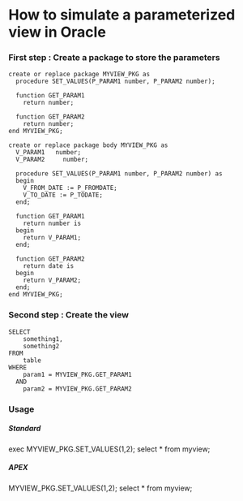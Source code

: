 # How to simulate a parameterized view in Oracle

### First step : Create a package to store the parameters

```plsql
create or replace package MYVIEW_PKG as
  procedure SET_VALUES(P_PARAM1 number, P_PARAM2 number);

  function GET_PARAM1
    return number;

  function GET_PARAM2
    return number;
end MYVIEW_PKG;

create or replace package body MYVIEW_PKG as
  V_PARAM1   number;
  V_PARAM2     number;

  procedure SET_VALUES(P_PARAM1 number, P_PARAM2 number) as
  begin
    V_FROM_DATE := P_FROMDATE;
    V_TO_DATE := P_TODATE;
  end;

  function GET_PARAM1
    return number is
  begin
    return V_PARAM1;
  end;

  function GET_PARAM2
    return date is
  begin
    return V_PARAM2;
  end;
end MYVIEW_PKG;
```

### Second step : Create the view

```
SELECT
    something1,
    something2
FROM
    table
WHERE
    param1 = MYVIEW_PKG.GET_PARAM1
  AND
    param2 = MYVIEW_PKG.GET_PARAM2
```

### Usage

##### Standard
exec MYVIEW_PKG.SET_VALUES(1,2);
select * from myview;

##### APEX
MYVIEW_PKG.SET_VALUES(1,2);
select * from myview;

